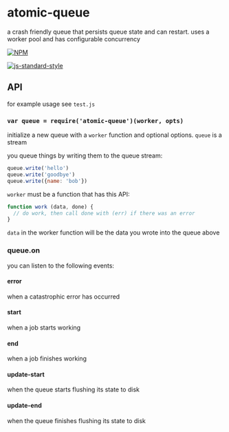 # atomic-queue

a crash friendly queue that persists queue state and can restart. uses a worker pool and has configurable concurrency

[![NPM](https://nodei.co/npm/atomic-queue.png)](https://nodei.co/npm/atomic-queue/)

[![js-standard-style](https://raw.githubusercontent.com/feross/standard/master/badge.png)](https://github.com/feross/standard)

## API

for example usage see `test.js`

### `var queue = require('atomic-queue')(worker, opts)`

initialize a new queue with a `worker` function and optional options. `queue` is a stream

you queue things by writing them to the queue stream:

```js
queue.write('hello')
queue.write('goodbye')
queue.write({name: 'bob'})
```

`worker` must be a function that has this API:

```js
function work (data, done) {
  // do work, then call done with (err) if there was an error
}
```

`data` in the worker function will be the data you wrote into the queue above

### queue.on

you can listen to the following events:

#### error

when a catastrophic error has occurred

#### start

when a job starts working

#### end

when a job finishes working

#### update-start

when the queue starts flushing its state to disk

#### update-end

when the queue finishes flushing its state to disk
